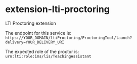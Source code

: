 # extension-lti-proctoring
LTI Proctoring extension

The endpoint for this service is:
`https://YOUR_DOMAIN/ltiProctoring/ProctoringTool/launch?delivery=YOUR_DELIVERY_URI`

The expected role of the proctor is:
`urn:lti:role:ims/lis/TeachingAssistant`

